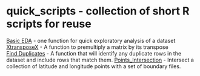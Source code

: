 # quick_scripts - collection of short R scripts for reuse  

[Basic EDA](https://github.com/RQuinn78/quick_scripts/blob/master/Exploratory%20Analysis.R) - one function for quick exploratory analysis of a dataset  
[XtransposeX](https://github.com/RQuinn78/quick_scripts/blob/master/XtransposeX.R) - A function to premultiply a matrix by its transpose  
[Find Duplicates](https://github.com/RQuinn78/quick_scripts/blob/master/find_duplicates.R) - A function that will identify any duplicate rows in the dataset and include rows that match them. 
[Points_Intersection](https://github.com/RQuinn78/quick_scripts/blob/master/points_intersection.R) - Intersect a collection of latitude and longitude points with a set of boundary files.
